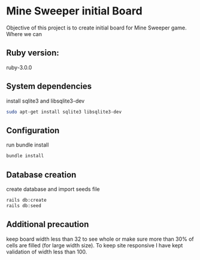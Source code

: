 # Mine Sweeper initial Board
Objective of this project is to create initial board for Mine Sweeper game. Where we can 

## Ruby version:
ruby-3.0.0

## System dependencies
install sqlite3 and libsqlite3-dev
```bash
sudo apt-get install sqlite3 libsqlite3-dev
```

## Configuration
run bundle install
```bash
bundle install
```
## Database creation
create database and import seeds file 
```bash
rails db:create
rails db:seed
```
## Additional precaution
keep board width less than 32 to see whole or make sure more than 30% of cells are filled (for large width size).
To keep site responsive I have kept validation of width less than 100.
